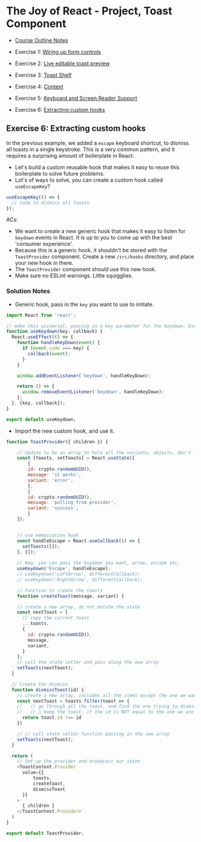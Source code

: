 # The Joy of React - Project, Toast Component

- [Course Outline Notes](../course-notes.md)

- Exercise 1: [Wiring up form controls](./exercise-1-wiring-up.md)
- Exercise 2: [Live editable toast preview](./exercise-2-toast-preview.md)
- Exercise 3: [Toast Shelf](./exercise-3-toast-shelf.md)
- Exercise 4: [Context](./exercise-4-context.md)
- Exercise 5: [Keyboard and Screen Reader Support](./exercise-5-keyboard-screen-reader.md)
- Exercise 6: [Extracting custom hooks](./exercise-6-custom-hooks.md)

## Exercise 6: Extracting custom hooks

In the previous example, we added a `escape` keyboard shortcut, to dismiss all toasts in a single keystroke. This is a very common pattern, and it requires a surprising amount of boilerplate in React.

- Let's build a custom reusable hook that makes it easy to reuse this boilerplate to solve future problems.
- Lot's of ways to solve, you can create a custom hook called `useEscapeKey`?

```JAVASCRIPT
useEscapeKey(() => {
  // Code to dismiss all toasts
});
```

ACs:

- We want to create a new generic hook that makes it easy to listen for `keydown` events in React. It is up to you to come up with the best 'consumer experience'.
- Because this is a generic hook, it shouldn't be stored with the `ToastProvider` component. Create a new `/src/hooks` directory, and place your new hook in there.
- The `ToastProvider` component should use this new hook.
- Make sure no ESLint warnings. Little squigglies.

### Solution Notes

- Generic hook, pass in the `key` you want to use to initiate.

```JAVASCRIPT
import React from 'react';

// make this universal, passing in a key parameter for the keydown, Escape, LeftArrow, RightArrow, Space, etc. 
function useKeydown(key, callback) {
  React.useEffect(() => {
    function handleKeyDown(event) {
      if (event.code === key) {
        callback(event);
      }
    }

    window.addEventListener('keydown', handleKeyDown);

    return () => {
      window.removeEventListener('keydown', handleKeyDown);
    };
  }, [key, callback]);
}

export default useKeydown;
```

- Import the new custom hook, and use it.

```JAVASCRIPT
function ToastProvider({ children }) {

    // Update to be an array to hold all the variants, objects, don't forget to generate the key
    const [toasts, setToasts] = React.useState([
        {
        id: crypto.randomUUID(),
        message: 'it works',
        variant: 'error',
        },
        {
        id: crypto.randomUUID(),
        message: 'pulling from provider',
        variant: 'success',
        }
    ]);


    // use memoization hook
    const handleEscape = React.useCallback(() => {
      setToasts([]);
    }, []);
    
    // Now, you can pass the keydown you want, arrow, escape etc. 
    useKeydown('Escape', handleEscape);
    // useKeydown('LeftArrow', differentCallback);
    // useKeydown('RightArrow', differentCallback);

    // Function to create the toasts
    function createToast(message, variant) {

    // create a new array, do not mutate the state
    const nextToast = [
      // copy the current toast
      ...toasts,
      {
        id: crypto.randomUUID(),
        message,
        variant,
      }
    ];
    // call the state setter and pass along the new array
    setToasts(nextToast);
  }

  // Create the dismiss
  function dismissToast(id) {
    // create a new array, includes all the items except the one we want to remove
    const nextToast = toasts.filter(toast => {
    //   // go through all the toast, and find the one trying to dismiss
    //   // 🤔 keep the toast, if the id is NOT equal to the one we are dismissing
      return toast.id !== id
    })

    // // call state setter function passing in the new array
    setToasts(nextToast);
  }

  return (
    // Set up the provider and broadcast our state
    <ToastContext.Provider 
      value={{ 
          toasts,
          createToast,
          dismissToast
      }}
    >
      { children }
    </ToastContext.Provider>
  )
}

export default ToastProvider;
```
